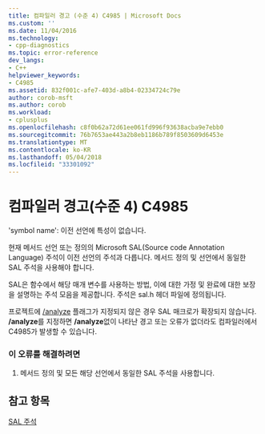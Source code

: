 ```yaml
---
title: 컴파일러 경고 (수준 4) C4985 | Microsoft Docs
ms.custom: ''
ms.date: 11/04/2016
ms.technology:
- cpp-diagnostics
ms.topic: error-reference
dev_langs:
- C++
helpviewer_keywords:
- C4985
ms.assetid: 832f001c-afe7-403d-a8b4-02334724c79e
author: corob-msft
ms.author: corob
ms.workload:
- cplusplus
ms.openlocfilehash: c8f0b62a72d61ee061fd996f93638acba9e7ebb0
ms.sourcegitcommit: 76b7653ae443a2b8eb1186b789f8503609d6453e
ms.translationtype: MT
ms.contentlocale: ko-KR
ms.lasthandoff: 05/04/2018
ms.locfileid: "33301092"
---
```

# <a name="compiler-warning-level-4-c4985"></a>컴파일러 경고(수준 4) C4985
'symbol name': 이전 선언에 특성이 없습니다.  
  
 현재 메서드 선언 또는 정의의 Microsoft SAL(Source code Annotation Language) 주석이 이전 선언의 주석과 다릅니다. 메서드 정의 및 선언에서 동일한 SAL 주석을 사용해야 합니다.  
  
 SAL은 함수에서 해당 매개 변수를 사용하는 방법, 이에 대한 가정 및 완료에 대한 보장을 설명하는 주석 모음을 제공합니다. 주석은 sal.h 헤더 파일에 정의됩니다.  
  
 프로젝트에 [/analyze](../../build/reference/analyze-code-analysis.md) 플래그가 지정되지 않은 경우 SAL 매크로가 확장되지 않습니다. **/analyze**를 지정하면 **/analyze**없이 나타난 경고 또는 오류가 없더라도 컴파일러에서 C4985가 발생할 수 있습니다.  
  
### <a name="to-correct-this-error"></a>이 오류를 해결하려면  
  
1.  메서드 정의 및 모든 해당 선언에서 동일한 SAL 주석을 사용합니다.  
  
## <a name="see-also"></a>참고 항목  
 [SAL 주석](../../c-runtime-library/sal-annotations.md)